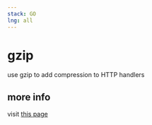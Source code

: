 ```yaml
---
stack: GO
lng: all
---
```


# gzip
use gzip to add compression to HTTP handlers

## more info
visit [this page](https://pkg.go.dev/compress/gzip)